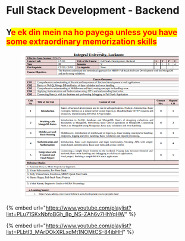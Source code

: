 # Full Stack Development - Backend

## Y<mark style="color:red;">e ek din mein na ho payega unless you have some extraordinary memorization skills</mark>

<figure><img src=".gitbook/assets/image (4) (1).png" alt=""><figcaption></figcaption></figure>

{% embed url="https://www.youtube.com/playlist?list=PLu71SKxNbfoBGh_8p_NS-ZAh6v7HhYqHW" %}

{% embed url="https://www.youtube.com/playlist?list=PLbtI3_MArDOkXRLxdMt1NOMtCS-84ibHH" %}
